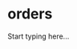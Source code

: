# orders

<include from="Snippets-PortalAPI.md" element-id="snippet-header" />

Start typing here...
